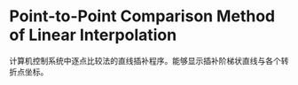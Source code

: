 # Point-to-Point Comparison Method of Linear Interpolation
计算机控制系统中逐点比较法的直线插补程序。能够显示插补阶梯状直线与各个转折点坐标。
